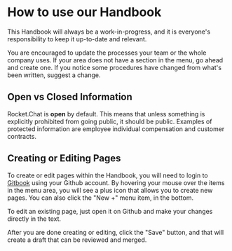 # How to use our Handbook

This Handbook will always be a work-in-progress, and it is everyone's responsibility to keep it up-to-date and relevant.

You are encouraged to update the processes your team or the whole company uses. If your area does not have a section in the menu, go ahead and create one. If you notice some procedures have changed from what's been written, suggest a change.

## Open vs Closed Information

Rocket.Chat is **open** by default. This means that unless something is explicitly prohibited from going public, it should be public. Examples of protected information are employee individual compensation and customer contracts.

## Creating or Editing Pages

To create or edit pages within the Handbook, you will need to login to [Gitbook](https://app.gitbook.com/login) using your Github account. By hovering your mouse over the items in the menu area, you will see a plus icon that allows you to create new pages. You can also click the "New +" menu item, in the bottom.

To edit an existing page, just open it on Github and make your changes directly in the text.

After you are done creating or editing, click the "Save" button, and that will create a draft that can be reviewed and merged.

